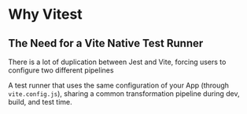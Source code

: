 # Why Vitest

## The Need for a Vite Native Test Runner

There is a lot of duplication between Jest and Vite, forcing users to configure two different pipelines

A test runner that uses the same configuration of your App (through `vite.config.js`), sharing a common transformation pipeline during dev, build, and test time.


